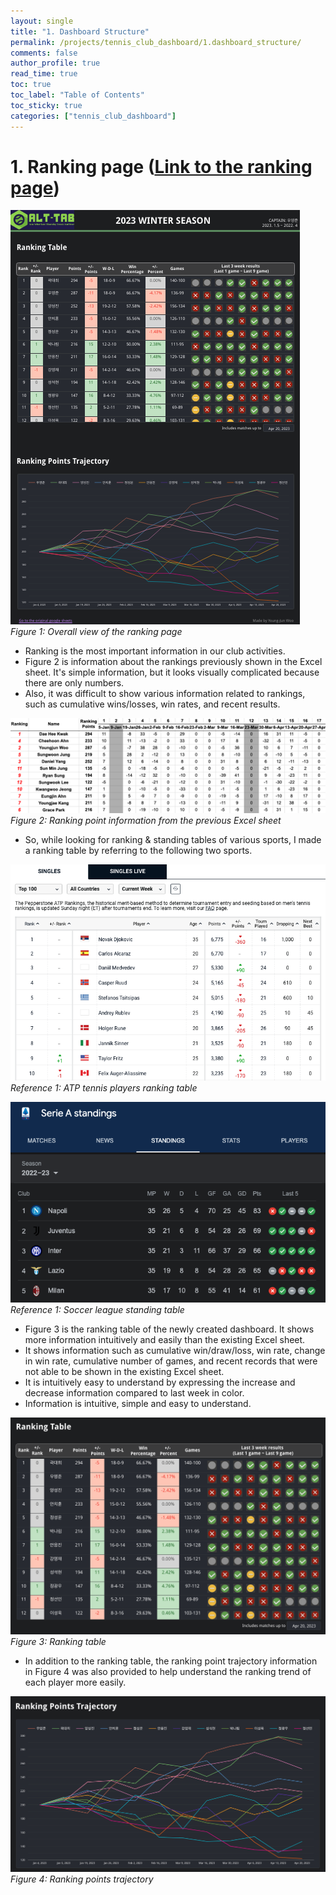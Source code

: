 ```yaml
---
layout: single
title: "1. Dashboard Structure"
permalink: /projects/tennis_club_dashboard/1.dashboard_structure/
comments: false
author_profile: true
read_time: true
toc: true
toc_label: "Table of Contents"
toc_sticky: true
categories: ["tennis_club_dashboard"]
---
```


# 1. Ranking page ([Link to the ranking page](https://lookerstudio.google.com/u/0/reporting/ebf85f76-2973-4fce-aebf-a201fccc9487/page/IMkrC))

![ranking_page](/assets/images/projects/tennis_club_dashboard/ranking_page_overall.png)
*Figure 1: Overall view of the ranking page*

- Ranking is the most important information in our club activities.
- Figure 2 is information about the rankings previously shown in the Excel sheet. It's simple information, but it looks visually complicated because there are only numbers.
- Also, it was difficult to show various information related to rankings, such as cumulative wins/losses, win rates, and recent results.

![excel_ranking](/assets/images/projects/tennis_club_dashboard/excel_ranking.png)
*Figure 2: Ranking point information from the previous Excel sheet*

- So, while looking for ranking & standing tables of various sports, I made a ranking table by referring to the following two sports.

![atp_tennis_ranking](/assets/images/projects/tennis_club_dashboard/atp_tennis_ranking.png)
*Reference 1: ATP tennis players ranking table*

![seria_standing_table](/assets/images/projects/tennis_club_dashboard/seria_standing_table.png)
*Reference 1: Soccer league standing table*

- Figure 3 is the ranking table of the newly created dashboard. It shows more information intuitively and easily than the existing Excel sheet.
- It shows information such as cumulative win/draw/loss, win rate, change in win rate, cumulative number of games, and recent records that were not able to be shown in the existing Excel sheet.
- It is intuitively easy to understand by expressing the increase and decrease information compared to last week in color.
- Information is intuitive, simple and easy to understand.

![ranking_table](/assets/images/projects/tennis_club_dashboard/ranking_table.png)
*Figure 3: Ranking table*

- In addition to the ranking table, the ranking point trajectory information in Figure 4 was also provided to help understand the ranking trend of each player more easily.

![ranking_point_trajectory](/assets/images/projects/tennis_club_dashboard/ranking_point_trajectory.png)
*Figure 4: Ranking points trajectory*